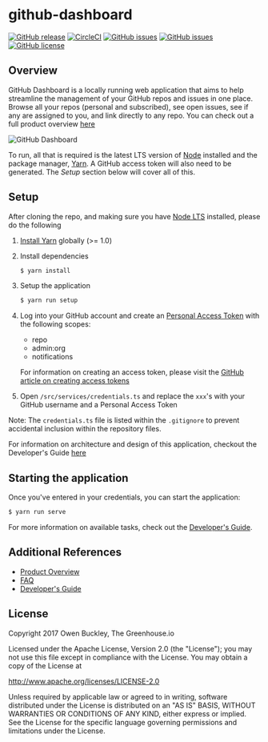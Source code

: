 # github-dashboard

[![GitHub release](https://img.shields.io/github/release/thescientist13/github-dashboard.svg)](https://github.com/thescientist13/github-dashboard/releases)
[![CircleCI](https://img.shields.io/circleci/project/github/thescientist13/github-dashboard/master.svg)](https://circleci.com/gh/thescientist13/github-dashboard/tree/master)
[![GitHub issues](https://img.shields.io/github/issues-raw/thescientist13/github-dashboard.svg)](https://github.com/thescientist13/github-dashboard/issues)
[![GitHub issues](https://img.shields.io/github/issues-pr-raw/thescientist13/github-dashboard.svg)](https://github.com/thescientist13/github-dashboard/issues)
[![GitHub license](https://img.shields.io/badge/license-Apache%202-blue.svg)](https://raw.githubusercontent.com/thescientist13/github-dashboard/master/LICENSE.md)

## Overview
GitHub Dashboard is a locally running web application that aims to help streamline the management of your GitHub repos and issues in one place.  Browse all your repos (personal and subscribed), see open issues, see if any are assigned to you, and link directly to any repo.  You can check out a full product overview [here](https://github.com/thescientist13/github-dashboard/wiki/Product-Overview)

![GitHub Dashboard](https://s3.amazonaws.com/uploads.thegreenhouse.io/oss/github-dashboard-v1.2.0.png)

To run, all that is required is the latest LTS version of [Node][] installed and the package manager, [Yarn][]. A GitHub access token will also need to be generated.  The _Setup_ section below will cover all of this.

[Node]: https://nodejs.org/
[Yarn]: https://yarnpkg.com/

## Setup
After cloning the repo, and making sure you have [Node LTS](https://nodejs.org/) installed, please do the following

1. [Install Yarn](https://yarnpkg.com/lang/en/docs/install/#mac-stable) globally (>= 1.0)
1. Install dependencies
   ```bash
   $ yarn install
   ```
1. Setup the application
   ```bash
   $ yarn run setup
   ```
1. Log into your GitHub account and create an [Personal Access Token](https://github.com/settings/tokens) with the following scopes:
   - repo
   - admin:org
   - notifications

   For information on creating an access token, please visit the [GitHub article on creating access tokens](https://help.github.com/articles/creating-a-personal-access-token-for-the-command-line/)
1. Open `/src/services/credentials.ts` and replace the `xxx`'s with your GitHub username and a Personal Access Token

Note: The `credentials.ts` file is listed within the `.gitignore` to prevent accidental inclusion within the repository files.

For information on architecture and design of this application, checkout the Developer's Guide [here](https://github.com/thescientist13/github-dashboard/wiki/Developers-Guide)

## Starting the application
Once you've entered in your credentials, you can start the application:

```bash
$ yarn run serve
```

For more information on available tasks, check out the [Developer's Guide](https://github.com/thescientist13/github-dashboard/wiki/Developers-Guide).

[Webstorm]: https://www.jetbrains.com/webstorm/

## Additional References
- [Product Overview](https://github.com/thescientist13/github-dashboard/wiki/Product-Overview)
- [FAQ](https://github.com/thescientist13/github-dashboard/wiki/F.A.Q.)
- [Developer's Guide](https://github.com/thescientist13/github-dashboard/wiki/Developers-Guide)

## License
Copyright 2017 Owen Buckley, The Greenhouse.io

Licensed under the Apache License, Version 2.0 (the "License");
you may not use this file except in compliance with the License.
You may obtain a copy of the License at

 http://www.apache.org/licenses/LICENSE-2.0

Unless required by applicable law or agreed to in writing, software
distributed under the License is distributed on an "AS IS" BASIS,
WITHOUT WARRANTIES OR CONDITIONS OF ANY KIND, either express or implied.
See the License for the specific language governing permissions and
limitations under the License.